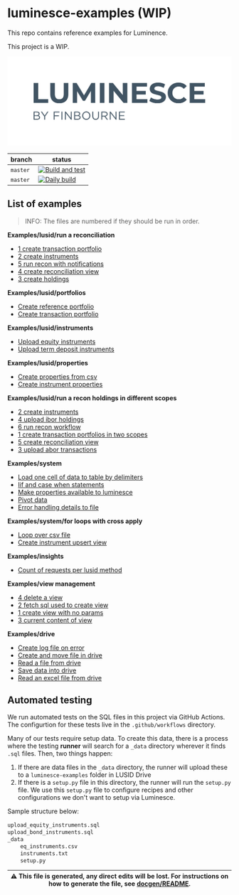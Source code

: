 # luminesce-examples (WIP)

This repo contains reference examples for Luminence.

This project is a WIP.

![image info](./logo/luminesce_logo.jpg)

| branch | status |
| --- | --- |
| `master` | [![Build and test](https://github.com/finbourne/luminesce-examples/actions/workflows/build-and-test.yml/badge.svg)](https://github.com/finbourne/luminesce-examples/actions/workflows/build-and-test.yml)|
| `master` | [![Daily build](https://github.com/finbourne/luminesce-examples/actions/workflows/daily-build.yml/badge.svg)](https://github.com/finbourne/luminesce-examples/actions/workflows/daily-build.yml)|

## List of examples

> INFO: The files are numbered if they should be run in order.

**Examples/lusid/run a reconciliation**
* [1 create transaction portfolio](examples/lusid/run-a-reconciliation/1-create-transaction-portfolio.sql)
* [2 create instruments](examples/lusid/run-a-reconciliation/2-create-instruments.sql)
* [5 run recon with notifications](examples/lusid/run-a-reconciliation/5-run-recon-with-notifications.sql)
* [4 create reconciliation view](examples/lusid/run-a-reconciliation/4-create-reconciliation-view.sql)
* [3 create holdings](examples/lusid/run-a-reconciliation/3-create-holdings.sql)

**Examples/lusid/portfolios**
* [Create reference portfolio](examples/lusid/portfolios/create-reference-portfolio.sql)
* [Create transaction portfolio](examples/lusid/portfolios/create-transaction-portfolio.sql)

**Examples/lusid/instruments**
* [Upload equity instruments](examples/lusid/instruments/upload-equity-instruments.sql)
* [Upload term deposit instruments](examples/lusid/instruments/upload-term-deposit-instruments.sql)

**Examples/lusid/properties**
* [Create properties from csv](examples/lusid/properties/create-properties-from-csv.sql)
* [Create instrument properties](examples/lusid/properties/create-instrument-properties.sql)

**Examples/lusid/run a recon holdings in different scopes**
* [2 create instruments](examples/lusid/run-a-recon-holdings-in-different-scopes/2-create-instruments.sql)
* [4 upload ibor holdings](examples/lusid/run-a-recon-holdings-in-different-scopes/4-upload-ibor-holdings.sql)
* [6 run recon workflow](examples/lusid/run-a-recon-holdings-in-different-scopes/6-run-recon-workflow.sql)
* [1 create transaction portfolios in two scopes](examples/lusid/run-a-recon-holdings-in-different-scopes/1-create-transaction-portfolios-in-two-scopes.sql)
* [5 create reconciliation view](examples/lusid/run-a-recon-holdings-in-different-scopes/5-create-reconciliation-view.sql)
* [3 upload abor transactions](examples/lusid/run-a-recon-holdings-in-different-scopes/3-upload-abor-transactions.sql)

**Examples/system**
* [Load one cell of data to table by delimiters](examples/system/load-one-cell-of-data-to-table-by-delimiters.sql)
* [Iif and case when statements](examples/system/iif-and-case-when-statements.sql)
* [Make properties available to luminesce](examples/system/make-properties-available-to-luminesce.sql)
* [Pivot data](examples/system/pivot-data.sql)
* [Error handling details to file](examples/system/error-handling-details-to-file.sql)

**Examples/system/for loops with cross apply**
* [Loop over csv file](examples/system/for-loops-with-cross-apply/loop-over-csv-file.sql)
* [Create instrument upsert view](examples/system/for-loops-with-cross-apply/create-instrument-upsert-view.sql)

**Examples/insights**
* [Count of requests per lusid method](examples/insights/count-of-requests-per-lusid-method.sql)

**Examples/view management**
* [4 delete a view](examples/view-management/4-delete-a-view.sql)
* [2 fetch sql used to create view](examples/view-management/2-fetch-sql-used-to-create-view.sql)
* [1 create view with no params](examples/view-management/1-create-view-with-no-params.sql)
* [3 current content of view](examples/view-management/3-current-content-of-view.sql)

**Examples/drive**
* [Create log file on error](examples/drive/create-log-file-on-error.sql)
* [Create and move file in drive](examples/drive/create-and-move-file-in-drive.sql)
* [Read a file from drive](examples/drive/read-a-file-from-drive.sql)
* [Save data into drive](examples/drive/save-data-into-drive.sql)
* [Read an excel file from drive](examples/drive/read-an-excel-file-from-drive.sql)


## Automated testing

We run automated tests on the SQL files in this project via GitHub Actions. The configurtion for these tests live in the `.github/workflows`
directory.

Many of our tests require setup data. To create this data, there is a process where the testing <b>runner</b>
will search for a `_data` directory wherever it finds `.sql` files. Then, two things happen:

1. If there are data files in the `_data` directory, the runner will upload these to a `luminesce-examples` folder in
LUSID Drive
2. If there is a `setup.py` file in this directory, the runner will run the `setup.py` file. We use this `setup.py`
file to configure recipes and other configurations we don't want to setup via Luminesce.

Sample structure below:

```
upload_equity_instruments.sql
upload_bond_instruments.sql
_data
    eq_instruments.csv
    instruments.txt
    setup.py
```


| :warning: This file is generated, any direct edits will be lost. For instructions on how to generate the file, see [docgen/README](../docgen/). |
| --- |